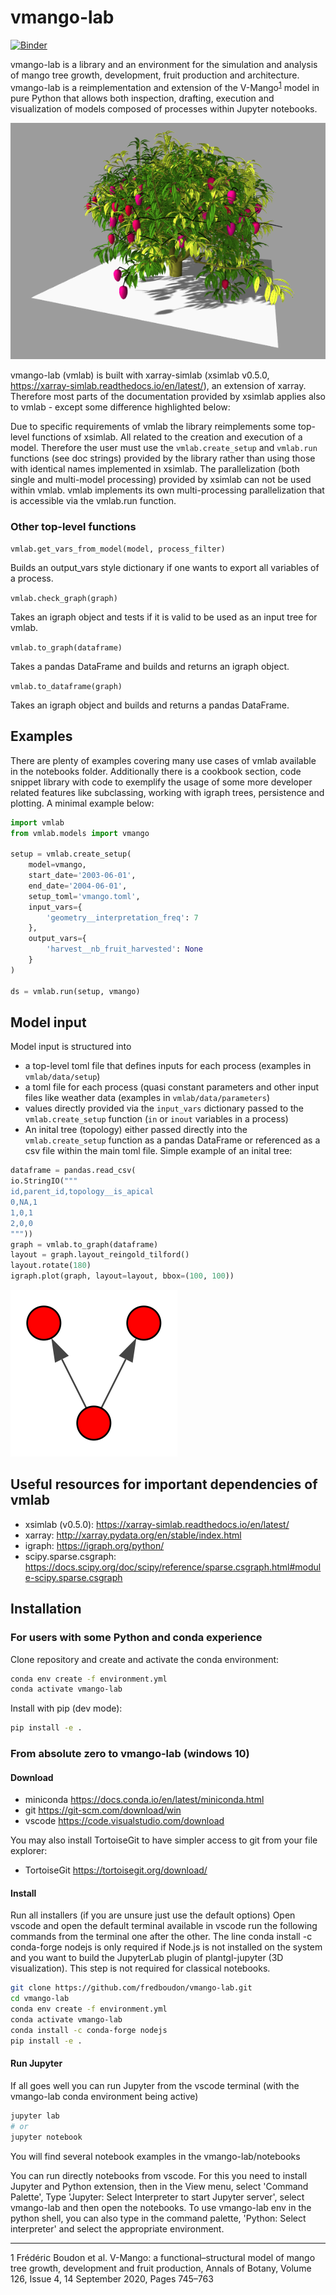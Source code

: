 # vmango-lab

[![Binder](https://mybinder.org/badge_logo.svg)](https://mybinder.org/v2/gh/jvail/vmango-lab/main?filepath=notebooks/vmango.ipynb)

vmango-lab is a library and an environment for the simulation and analysis of mango tree growth, development, fruit production and architecture. vmango-lab is a reimplementation and extension of the V-Mango<sup>[1](#Boudon_2020)</sup> model in pure Python that allows both inspection, drafting, execution and visualization of models composed of processes within Jupyter notebooks.

![Mango Tree](doc/img/mango-tree.png)

vmango-lab (vmlab) is built with xarray-simlab (xsimlab v0.5.0, https://xarray-simlab.readthedocs.io/en/latest/), an extension of xarray. Therefore most parts of the documentation provided by xsimlab applies also to vmlab  - except some difference highlighted below:

Due to specific requirements of vmlab the library reimplements some top-level functions of xsimlab. All related to the creation and execution of a model. Therefore the user must use the `vmlab.create_setup` and `vmlab.run` functions (see doc strings) provided by the library rather than using those with identical names implemented in xsimlab.
The parallelization (both single and multi-model processing) provided by xsimlab can not be used within vmlab. vmlab implements its own multi-processing parallelization that is accessible via the vmlab.run function.

### Other top-level functions

`vmlab.get_vars_from_model(model, process_filter)`

Builds an output_vars style dictionary if one wants to export all variables of a process.

`vmlab.check_graph(graph)`

Takes an igraph object and tests if it is valid to be used as an input tree for vmlab.

`vmlab.to_graph(dataframe)`

Takes a pandas DataFrame and builds and returns an igraph object.

`vmlab.to_dataframe(graph)`

Takes an igraph object and builds and returns a pandas DataFrame.

## Examples

There are plenty of examples covering many use cases of vmlab available in the notebooks folder. Additionally there is a cookbook section, code snippet library with code to exemplify the usage of some more developer related features like subclassing, working with igraph trees, persistence and plotting. A minimal example below:

```python
import vmlab
from vmlab.models import vmango

setup = vmlab.create_setup(
    model=vmango,
    start_date='2003-06-01',
    end_date='2004-06-01',
    setup_toml='vmango.toml',
    input_vars={
        'geometry__interpretation_freq': 7
    },
    output_vars={
        'harvest__nb_fruit_harvested': None
    }
)

ds = vmlab.run(setup, vmango)

```

## Model input

Model input is structured into
- a top-level toml file that defines inputs for each process (examples in `vmlab/data/setup`)
- a toml file for each process (quasi constant parameters and other input files like weather data (examples in `vmlab/data/parameters`)
- values directly provided via the `input_vars` dictionary passed to the `vmlab.create_setup` function (`in` or `inout` variables in a process)
- An inital tree (topology) either passed directly into the `vmlab.create_setup` function as a pandas DataFrame or referenced as a csv file within the main toml file. Simple example of an inital tree:

```python
dataframe = pandas.read_csv(
io.StringIO("""
id,parent_id,topology__is_apical
0,NA,1
1,0,1
2,0,0
"""))
graph = vmlab.to_graph(dataframe)
layout = graph.layout_reingold_tilford()
layout.rotate(180)
igraph.plot(graph, layout=layout, bbox=(100, 100))
```

![Mango Tree](doc/img/simple-tree-graph.svg)

## Useful resources for important dependencies of vmlab

- xsimlab (v0.5.0): https://xarray-simlab.readthedocs.io/en/latest/
- xarray: http://xarray.pydata.org/en/stable/index.html
- igraph: https://igraph.org/python/
- scipy.sparse.csgraph: https://docs.scipy.org/doc/scipy/reference/sparse.csgraph.html#module-scipy.sparse.csgraph

## Installation

### For users with some Python and conda experience

Clone repository and create and activate the conda environment:

```bash
conda env create -f environment.yml
conda activate vmango-lab
```

Install with pip (dev mode):

```bash
pip install -e .
```

### From absolute zero to vmango-lab (windows 10)

#### Download

- miniconda https://docs.conda.io/en/latest/miniconda.html
- git https://git-scm.com/download/win
- vscode https://code.visualstudio.com/download

You may also install TortoiseGit to have simpler access to git from your file explorer:

- TortoiseGit https://tortoisegit.org/download/


#### Install

Run all installers (if you are unsure just use the default options)
Open vscode and open the default terminal available in vscode
run the following commands from the terminal one after the other. The line conda install -c conda-forge nodejs is only required if Node.js is not installed on the system and you want to build the JupyterLab plugin of plantgl-jupyter (3D visualization). This step is not required for classical notebooks.

```bash
git clone https://github.com/fredboudon/vmango-lab.git
cd vmango-lab
conda env create -f environment.yml
conda activate vmango-lab
conda install -c conda-forge nodejs
pip install -e .
```

#### Run Jupyter

If all goes well you can run Jupyter from the vscode terminal (with the vmango-lab conda environment being active)

```bash
jupyter lab
# or
jupyter notebook
```

You will find several notebook examples in the vmango-lab/notebooks

You can run directly notebooks from vscode. For this you need to install Jupyter and Python extension, then in the View menu, select 'Command Palette', Type 'Jupyter: Select Interpreter to start Jupyter server', select vmango-lab and then open the notebooks.
To use vmango-lab env in the python shell, you can also type in the command palette, 'Python: Select interpreter' and select the appropriate environment.


---
<a name="Boudon_2020">1</a> Frédéric Boudon et al. V-Mango: a functional–structural model of mango tree growth, development and fruit production, Annals of Botany, Volume 126, Issue 4, 14 September 2020, Pages 745–763
